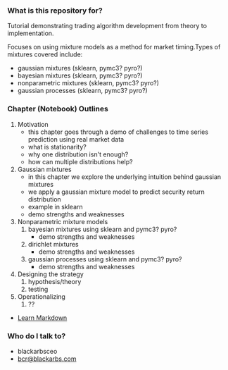 ### What is this repository for? ###

Tutorial demonstrating trading algorithm development from theory to implementation.

Focuses on using mixture models as a method for market timing.Types of mixtures covered include:

* gaussian mixtures (sklearn, pymc3? pyro?)
* bayesian mixtures (sklearn, pymc3? pyro?)
* nonparametric mixtures (sklearn, pymc3? pyro?)
* gaussian processes (sklearn, pymc3? pyro?)
 
### Chapter (Notebook) Outlines ###

1. Motivation
	- this chapter goes through a demo of challenges to time series prediction using real market data
	- what is stationarity?
	- why one distribution isn't enough?
	- how can multiple distributions help?
2. Gaussian mixtures
	- in this chapter we explore the underlying intuition behind gaussian mixtures
	- we apply a gaussian mixture model to predict security return distribution
	- example in sklearn
	- demo strengths and weaknesses
3. Nonparametric mixture models
	1. bayesian mixtures using sklearn and pymc3? pyro?
		- demo strengths and weaknesses
	2. dirichlet mixtures
		- demo strengths and weaknesses
	3. gaussian processes using sklearn and pymc3? pyro?
		- demo strengths and weaknesses
4. Designing the strategy
	1. hypothesis/theory
	2. testing
5. Operationalizing 
	1. ??
	
* [Learn Markdown](https://bitbucket.org/tutorials/markdowndemo)

### Who do I talk to? ###

* blackarbsceo
* bcr@blackarbs.com
